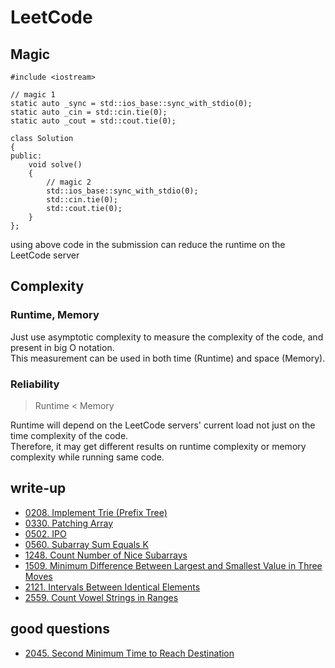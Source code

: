 # LeetCode

## Magic

```
#include <iostream>

// magic 1
static auto _sync = std::ios_base::sync_with_stdio(0);
static auto _cin = std::cin.tie(0);
static auto _cout = std::cout.tie(0);

class Solution
{
public:
    void solve()
    {
        // magic 2
        std::ios_base::sync_with_stdio(0);
        std::cin.tie(0);
        std::cout.tie(0);
    }
};
```

using above code in the submission can reduce the runtime on the LeetCode server

## Complexity

### Runtime, Memory

Just use asymptotic complexity to measure the complexity of the code, and present in big O notation. \
This measurement can be used in both time (Runtime) and space (Memory).

### Reliability

> Runtime < Memory

Runtime will depend on the LeetCode servers' current load not just on the time complexity of the code. \
Therefore, it may get different results on runtime complexity or memory complexity while running same code.

## write-up

- [0208. Implement Trie (Prefix Tree)](../src/0208.%20Implement%20Trie%20(Prefix%20Tree)/readme.md)
- [0330. Patching Array](../src/0330.%20Patching%20Array/readme.md)
- [0502. IPO](../src/0502.%20IPO/readme.md)
- [0560. Subarray Sum Equals K](../src/0560.%20Subarray%20Sum%20Equals%20K/readme.md)
- [1248. Count Number of Nice Subarrays](../src/1248.%20Count%20Number%20of%20Nice%20Subarrays/readme.md)
- [1509. Minimum Difference Between Largest and Smallest Value in Three Moves](../src/1509.%20Minimum%20Difference%20Between%20Largest%20and%20Smallest%20Value%20in%20Three%20Moves/readme.md)
- [2121. Intervals Between Identical Elements](../src/2121.%20Intervals%20Between%20Identical%20Elements/readme.md)
- [2559. Count Vowel Strings in Ranges](../src/2559.%20Count%20Vowel%20Strings%20in%20Ranges/readme.md)

## good questions

- [2045. Second Minimum Time to Reach Destination](../src/2045.%20Second%20Minimum%20Time%20to%20Reach%20Destination/)
